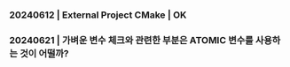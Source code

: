 ### 20240612 | External Project CMake | OK
### 20240621 | 가벼운 변수 체크와 관련한 부분은 ATOMIC 변수를 사용하는 것이 어떨까?